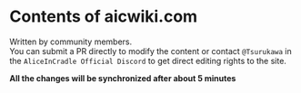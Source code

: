 # Contents of aicwiki.com
Written by community members.  
You can submit a PR directly to modify the content or contact `@Tsurukawa` in the `AliceInCradle Official Discord` to get direct editing rights to the site.  
  
**All the changes will be synchronized after about 5 minutes**
